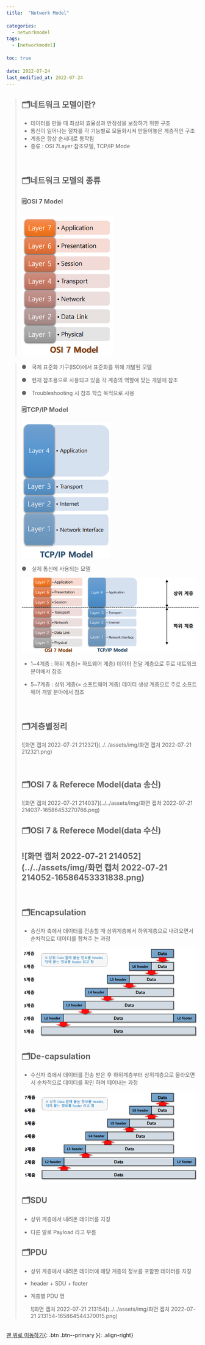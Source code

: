 ```yaml
---
title:  "Network Model" 

categories:
  - networkmodel
tags:
  - [networkmodel]

toc: true

date: 2022-07-24
last_modified_at: 2022-07-24
---
```


> ## 🗂️네트워크 모델이란?
>
> - 데이터를 만들 때 최상의 효율성과 안정성을 보장하기 위한 구조
> - 통신이 일어나는 절차를 각 기능별로 모듈화시켜 만들어놓은 계층적인 구조
> - 계층은 항상 순서대로 동작됨
> - 종류 : OSI 7Layer 참조모델, TCP/IP Mode
>   <br><br><br>
>
> ## 🗂️네트워크 모델의 종류
>
> ### 🗒️OSI 7 Model
>
> ### ![osi7](../../assets/img/osi7.png)

> ● 국제 표준화 기구(ISO)에서 표준화를 위해 개발된 모델
>
> ● 현재 참조용으로 사용되고 있음
> 각 계층의 역할에 맞는 개발에 참조
>
> ● Troubleshooting 시 참조
> 학습 목적으로 사용
>
> ### 🗒️TCP/IP Model
>
> ![tcp](../../assets/img/tcp.png)
>
> ● 실제 통신에 사용되는 모델
>
> ![네트워크모델](../../assets/img/네트워크모델.png)
>
> - 1~4계층 : 하위 계층(= 하드웨어 계층)
>   데이터 전달 계층으로 주로 네트워크 분야에서 참조
>
>
> - 5~7계층 : 상위 계층(= 소프트웨어 계층)
>   데이터 생성 계층으로 주로 소프트웨어 개발 분야에서 참조
>   <br><br><br>
>
> ## 🗂️계층별정리
>
> ![화면 캡처 2022-07-21 212321](../../assets/img/화면 캡처 2022-07-21 212321.png)
>
> <br>
>
> ## 🗂️OSI 7 & Referece Model(data 송신)
>
> 
>
> ![화면 캡처 2022-07-21 214037](../../assets/img/화면 캡처 2022-07-21 214037-16586453270766.png)
>
> ## 🗂️OSI 7 & Referece Model(data 수신)
>
> ## ![화면 캡처 2022-07-21 214052](../../assets/img/화면 캡처 2022-07-21 214052-16586453331838.png)
>
> <br>
>
> ## 🗂️Encapsulation
>
> - 송신자 측에서 데이터를 전송할 때 상위계층에서 하위계층으로 내려오면서 순차적으로 데이터를 합쳐주
>   는 과정
>
> ![encapsulation](../../assets/img/encapsulation.png)
> <br>
>
> 
>
> ## 🗂️De-capsulation
>
> - 수신자 측에서 데이터를 전송 받은 후 하위계층부터 상위계층으로 올라오면서 순차적으로 데이터를 확인
>   하며 떼어내는 과정
>
> ![decapsulation](../../assets/img/decapsulation.png)
>
> ## 🗂️SDU
>
> - 상위 계층에서 내려온 데이터를 지칭 
>
> - 다른 말로 Payload 라고 부름
>
> ## 🗂️PDU
>
> - 상위 계층에서 내려온 데이터에 해당 계층의 정보를 포함한 데이터를 지칭 
>
> - header + SDU + footer 
>
> - 계층별 PDU 명
>
>   ![화면 캡처 2022-07-21 213154](../../assets/img/화면 캡처 2022-07-21 213154-165864544370015.png)
>
>   

<br>[맨 위로 이동하기](#){: .btn .btn--primary }{: .align-right}